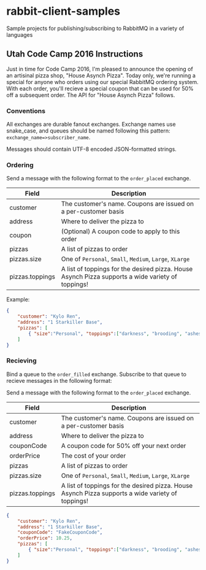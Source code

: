 # rabbit-client-samples
Sample projects for publishing/subscribing to RabbitMQ in a variety of languages

## Utah Code Camp 2016 Instructions

Just in time for Code Camp 2016, I'm pleased to announce the opening of an artisinal pizza shop, "House Asynch Pizza".  Today only, we're running a special for anyone who orders using our special RabbitMQ ordering system.  With each order, you'll recieve a special coupon that can be used for 50% off a subsequent order.  The API for "House Asynch Pizza" follows.

### Conventions

All exchanges are durable fanout exchanges.  Exchange names use snake_case, and queues should be named following this pattern: `exchange_name=>subscriber_name`.

Messages should contain UTF-8 encoded JSON-formatted strings.

### Ordering

Send a message with the following format to the `order_placed` exchange.

Field       | Description
------------|----------------
customer    | The customer's name.  Coupons are issued on a per-customer basis
address     | Where to deliver the pizza to
coupon      | (Optional) A coupon code to apply to this order
pizzas      | A list of pizzas to order
pizzas.size | One of `Personal`, `Small`, `Medium`, `Large`, `XLarge`
pizzas.toppings | A list of toppings for the desired pizza.  House Asynch Pizza supports a wide variety of toppings!

Example:

```json
{
    "customer": "Kylo Ren",
    "address": "1 Starkiller Base",
    "pizzas": [
        { "size":"Personal", "toppings":["darkness", "brooding", "ashes"]}
    ]
}
```

### Recieving 

Bind a queue to the `order_filled` exchange.  Subscribe to that queue to recieve messages in the following format:

Send a message with the following format to the `order_placed` exchange.

Field       | Description
------------|----------------
customer    | The customer's name.  Coupons are issued on a per-customer basis
address     | Where to deliver the pizza to
couponCode  | A coupon code for 50% off your next order
orderPrice  | The cost of your order
pizzas      | A list of pizzas to order
pizzas.size | One of `Personal`, `Small`, `Medium`, `Large`, `XLarge`
pizzas.toppings | A list of toppings for the desired pizza.  House Asynch Pizza supports a wide variety of toppings!

```json
{
    "customer": "Kylo Ren",
    "address": "1 Starkiller Base",
    "couponCode": "FakeCouponCode",
    "orderPrice": 10.25,
    "pizzas": [
        { "size":"Personal", "toppings":["darkness", "brooding", "ashes"]}
    ]
}
```